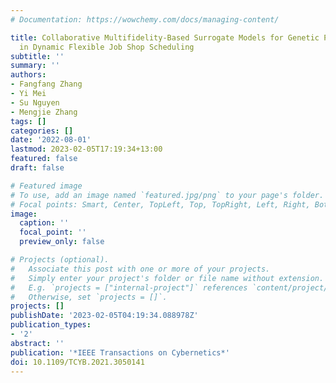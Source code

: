 ```yaml
---
# Documentation: https://wowchemy.com/docs/managing-content/

title: Collaborative Multifidelity-Based Surrogate Models for Genetic Programming
  in Dynamic Flexible Job Shop Scheduling
subtitle: ''
summary: ''
authors:
- Fangfang Zhang
- Yi Mei
- Su Nguyen
- Mengjie Zhang
tags: []
categories: []
date: '2022-08-01'
lastmod: 2023-02-05T17:19:34+13:00
featured: false
draft: false

# Featured image
# To use, add an image named `featured.jpg/png` to your page's folder.
# Focal points: Smart, Center, TopLeft, Top, TopRight, Left, Right, BottomLeft, Bottom, BottomRight.
image:
  caption: ''
  focal_point: ''
  preview_only: false

# Projects (optional).
#   Associate this post with one or more of your projects.
#   Simply enter your project's folder or file name without extension.
#   E.g. `projects = ["internal-project"]` references `content/project/deep-learning/index.md`.
#   Otherwise, set `projects = []`.
projects: []
publishDate: '2023-02-05T04:19:34.088978Z'
publication_types:
- '2'
abstract: ''
publication: '*IEEE Transactions on Cybernetics*'
doi: 10.1109/TCYB.2021.3050141
---
```

